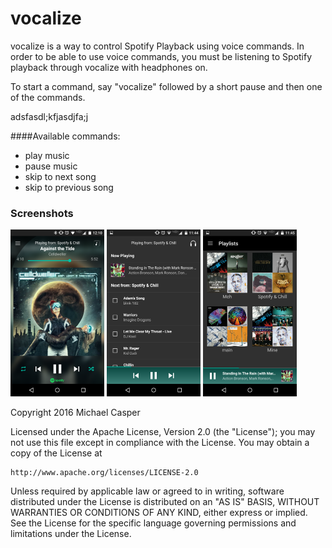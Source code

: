 # vocalize
vocalize is a way to control Spotify Playback using voice commands. In order to be able to use voice commands, you must be listening to Spotify playback through vocalize with headphones on.

To start a command, say "vocalize" followed by a short pause and then one of the commands.

adsfasdl;kfjasdjfa;j

####Available commands:
- play music
- pause music
- skip to next song
- skip to previous song

### Screenshots
![NowPlaying][1]
![Queue][2]
![Playlists][3]

Copyright 2016 Michael Casper

Licensed under the Apache License, Version 2.0 (the "License");
you may not use this file except in compliance with the License.
You may obtain a copy of the License at

    http://www.apache.org/licenses/LICENSE-2.0

Unless required by applicable law or agreed to in writing, software
distributed under the License is distributed on an "AS IS" BASIS,
WITHOUT WARRANTIES OR CONDITIONS OF ANY KIND, either express or implied.
See the License for the specific language governing permissions and
limitations under the License.

[1]: ./images/now_playing.png
[2]: ./images/queue.png
[3]: ./images/playlists.png
